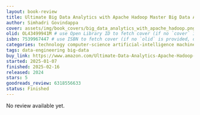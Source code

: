 ```yaml
---
layout: book-review
title: Ultimate Big Data Analytics with Apache Hadoop Master Big Data Analytics with Apache Hadoop Using Apache Spark Hive Python
author: Simhadri Govindappa
cover: assets/img/book_covers/big_data_analytics_with_apache_hadoop.png
olid: OL43499941M # use Open Library ID to fetch cover (if no `cover` is provided)
isbn: 7539967447 # use ISBN to fetch cover (if no `olid` is provided, dashes are optional)
categories: technology computer-science artificial-intelligence machine-learning
tags: data-engineering big-data
buy_link: https://www.amazon.com/Ultimate-Data-Analytics-Apache-Hadoop-ebook/dp/B0CY4CS89G
started: 2025-01-07
finished: 2025-02-16
released: 2024
stars: 5
goodreads_review: 6318556633
status: Finished
---
```


No review available yet.